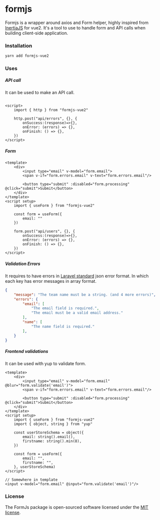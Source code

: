 # formjs
Formjs is a wrapper around axios and Form helper, highly inspired from [InertiaJS](https://inertiajs.com/) for vue2. 
It's a tool to use to handle form and API calls when building client-side application.

### Installation
```bash
yarn add formjs-vue2
```

### Uses
##### API call
It can be used to make an API call.
```vue

<script>
    import { http } from "formjs-vue2"

    http.post("api/errors", {}, {
        onSuccess:(response)=>{},
        onError: (errors) => {},
        onFinish: () => {},
    })
</script>
```
##### Form
```vue
<template>
    <div>
        <input type="email" v-model="form.email">
        <span v-if="form.errors.email" v-text="form.errors.email"/>

        <button type="submit" :disabled="form.processing" @click="submit">Submit</button>
    </div>
</template>
<script setup>
    import { useForm } from "formjs-vue2"

    const form = useForm({
        email: ""
    })
    
    form.post("api/users", {}, {
        onSuccess:(response)=>{},
        onError: (errors) => {},
        onFinish: () => {},
    })
</script>
```
##### Validation Errors
It requires to have errors in [Laravel standard](https://laravel.com/docs/9.x/validation#validation-error-response-format) json error format. In which each key has error messages in array 
format. 

```json
{
    "message": "The team name must be a string. (and 4 more errors)",
    "errors": {
        "email": [
            "The email field is required.",
            "The email must be a valid email address."
        ],
        "name": [
            "The name field is required."
        ],
    }
}
```

##### Frontend validations
It can be used with yup to validate form.

```vue
<template>
    <div>
        <input type="email" v-model="form.email" @blur="form.validate('email')">
        <span v-if="form.errors.email" v-text="form.errors.email"/>

        <button type="submit" :disabled="form.processing" @click="submit">Submit</button>
    </div>
</template>
<script setup>
    import { useForm } from "formjs-vue2"
    import { object, string } from "yup"

    const userStoreSchema = object({
        email: string().email(),
        firstname: string().min(8),
    })

    const form = useForm({
        email: "",
        firstname: "",
    }, userStoreSchema)
</script>

// Somewhere in template
<input v-model="form.email" @input="form.validate('email')"/>
```

### License

The FormJs package is open-sourced software licensed under the [MIT license](https://opensource.org/licenses/MIT).
